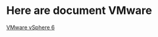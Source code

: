 # Here are document VMware

[VMware vSphere 6](https://drive.google.com/file/d/1GZPymTYrwLGfD9NsZd3DVUCy1eHQlQJJ/view?fbclid=IwAR1-Kr5-kqLutSUfk1UdxKBm4tfK0tFrpd1WtbOiJLmdeE5SrEBfhqD6BjA)
